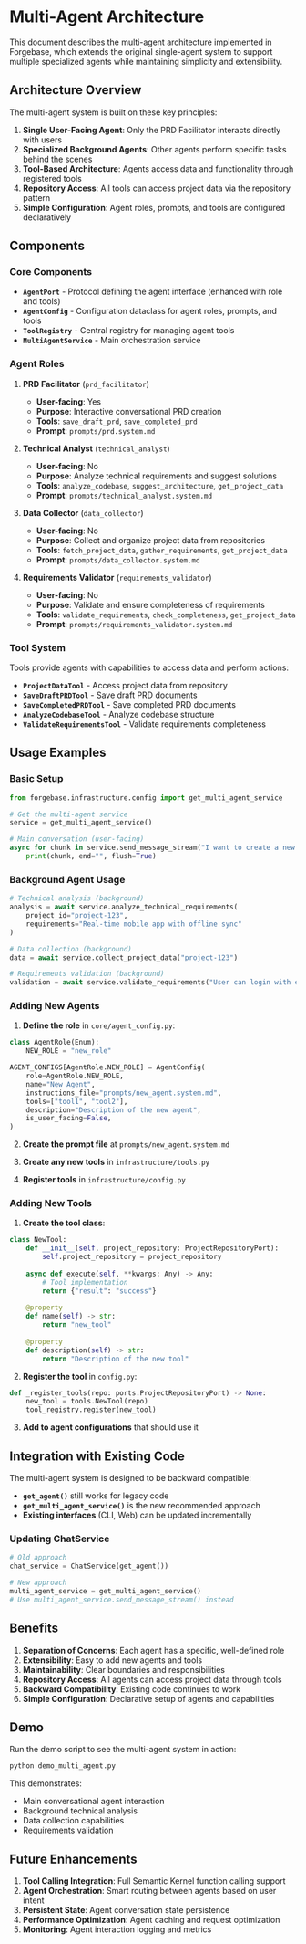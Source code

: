 # Multi-Agent Architecture

This document describes the multi-agent architecture implemented in Forgebase, which extends the original single-agent system to support multiple specialized agents while maintaining simplicity and extensibility.

## Architecture Overview

The multi-agent system is built on these key principles:

1. **Single User-Facing Agent**: Only the PRD Facilitator interacts directly with users
2. **Specialized Background Agents**: Other agents perform specific tasks behind the scenes
3. **Tool-Based Architecture**: Agents access data and functionality through registered tools
4. **Repository Access**: All tools can access project data via the repository pattern
5. **Simple Configuration**: Agent roles, prompts, and tools are configured declaratively

## Components

### Core Components

- **`AgentPort`** - Protocol defining the agent interface (enhanced with role and tools)
- **`AgentConfig`** - Configuration dataclass for agent roles, prompts, and tools
- **`ToolRegistry`** - Central registry for managing agent tools
- **`MultiAgentService`** - Main orchestration service

### Agent Roles

1. **PRD Facilitator** (`prd_facilitator`)
   - **User-facing**: Yes
   - **Purpose**: Interactive conversational PRD creation
   - **Tools**: `save_draft_prd`, `save_completed_prd`
   - **Prompt**: `prompts/prd.system.md`

2. **Technical Analyst** (`technical_analyst`)
   - **User-facing**: No
   - **Purpose**: Analyze technical requirements and suggest solutions
   - **Tools**: `analyze_codebase`, `suggest_architecture`, `get_project_data`
   - **Prompt**: `prompts/technical_analyst.system.md`

3. **Data Collector** (`data_collector`)
   - **User-facing**: No
   - **Purpose**: Collect and organize project data from repositories
   - **Tools**: `fetch_project_data`, `gather_requirements`, `get_project_data`
   - **Prompt**: `prompts/data_collector.system.md`

4. **Requirements Validator** (`requirements_validator`)
   - **User-facing**: No
   - **Purpose**: Validate and ensure completeness of requirements
   - **Tools**: `validate_requirements`, `check_completeness`, `get_project_data`
   - **Prompt**: `prompts/requirements_validator.system.md`

### Tool System

Tools provide agents with capabilities to access data and perform actions:

- **`ProjectDataTool`** - Access project data from repository
- **`SaveDraftPRDTool`** - Save draft PRD documents
- **`SaveCompletedPRDTool`** - Save completed PRD documents
- **`AnalyzeCodebaseTool`** - Analyze codebase structure
- **`ValidateRequirementsTool`** - Validate requirements completeness

## Usage Examples

### Basic Setup

```python
from forgebase.infrastructure.config import get_multi_agent_service

# Get the multi-agent service
service = get_multi_agent_service()

# Main conversation (user-facing)
async for chunk in service.send_message_stream("I want to create a new app"):
    print(chunk, end="", flush=True)
```

### Background Agent Usage

```python
# Technical analysis (background)
analysis = await service.analyze_technical_requirements(
    project_id="project-123",
    requirements="Real-time mobile app with offline sync"
)

# Data collection (background)
data = await service.collect_project_data("project-123")

# Requirements validation (background)
validation = await service.validate_requirements("User can login with email")
```

### Adding New Agents

1. **Define the role** in `core/agent_config.py`:
```python
class AgentRole(Enum):
    NEW_ROLE = "new_role"

AGENT_CONFIGS[AgentRole.NEW_ROLE] = AgentConfig(
    role=AgentRole.NEW_ROLE,
    name="New Agent",
    instructions_file="prompts/new_agent.system.md",
    tools=["tool1", "tool2"],
    description="Description of the new agent",
    is_user_facing=False,
)
```

2. **Create the prompt file** at `prompts/new_agent.system.md`

3. **Create any new tools** in `infrastructure/tools.py`

4. **Register tools** in `infrastructure/config.py`

### Adding New Tools

1. **Create the tool class**:
```python
class NewTool:
    def __init__(self, project_repository: ProjectRepositoryPort):
        self.project_repository = project_repository
    
    async def execute(self, **kwargs: Any) -> Any:
        # Tool implementation
        return {"result": "success"}
    
    @property
    def name(self) -> str:
        return "new_tool"
    
    @property
    def description(self) -> str:
        return "Description of the new tool"
```

2. **Register the tool** in `config.py`:
```python
def _register_tools(repo: ports.ProjectRepositoryPort) -> None:
    new_tool = tools.NewTool(repo)
    tool_registry.register(new_tool)
```

3. **Add to agent configurations** that should use it

## Integration with Existing Code

The multi-agent system is designed to be backward compatible:

- **`get_agent()`** still works for legacy code
- **`get_multi_agent_service()`** is the new recommended approach
- **Existing interfaces** (CLI, Web) can be updated incrementally

### Updating ChatService

```python
# Old approach
chat_service = ChatService(get_agent())

# New approach
multi_agent_service = get_multi_agent_service()
# Use multi_agent_service.send_message_stream() instead
```

## Benefits

1. **Separation of Concerns**: Each agent has a specific, well-defined role
2. **Extensibility**: Easy to add new agents and tools
3. **Maintainability**: Clear boundaries and responsibilities
4. **Repository Access**: All agents can access project data through tools
5. **Backward Compatibility**: Existing code continues to work
6. **Simple Configuration**: Declarative setup of agents and capabilities

## Demo

Run the demo script to see the multi-agent system in action:

```bash
python demo_multi_agent.py
```

This demonstrates:
- Main conversational agent interaction
- Background technical analysis
- Data collection capabilities
- Requirements validation

## Future Enhancements

1. **Tool Calling Integration**: Full Semantic Kernel function calling support
2. **Agent Orchestration**: Smart routing between agents based on user intent
3. **Persistent State**: Agent conversation state persistence
4. **Performance Optimization**: Agent caching and request optimization
5. **Monitoring**: Agent interaction logging and metrics
